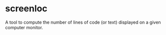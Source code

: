 # screenloc
A tool to compute the number of lines of code (or text) displayed on a given computer monitor.
